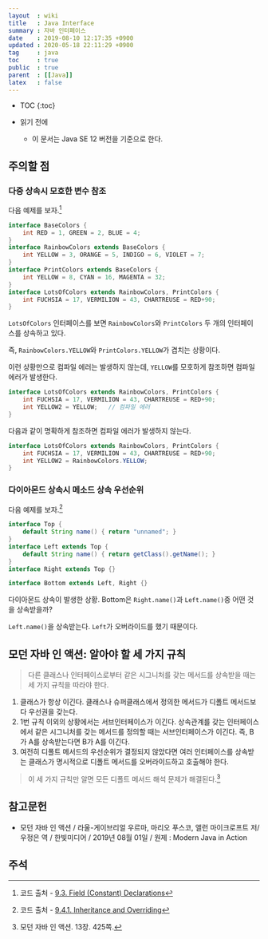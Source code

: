 ```yaml
---
layout  : wiki
title   : Java Interface
summary : 자바 인터페이스
date    : 2019-08-10 12:17:35 +0900
updated : 2020-05-18 22:11:29 +0900
tag     : java
toc     : true
public  : true
parent  : [[Java]]
latex   : false
---
```

* TOC
{:toc}

* 읽기 전에
    * 이 문서는 Java SE 12 버전을 기준으로 한다.

## 주의할 점

### 다중 상속시 모호한 변수 참조

다음 예제를 보자.[^java12-fields]

```java
interface BaseColors {
    int RED = 1, GREEN = 2, BLUE = 4;
}
interface RainbowColors extends BaseColors {
    int YELLOW = 3, ORANGE = 5, INDIGO = 6, VIOLET = 7;
}
interface PrintColors extends BaseColors {
    int YELLOW = 8, CYAN = 16, MAGENTA = 32;
}
interface LotsOfColors extends RainbowColors, PrintColors {
    int FUCHSIA = 17, VERMILION = 43, CHARTREUSE = RED+90;
}
```

`LotsOfColors` 인터페이스를 보면 `RainbowColors`와 `PrintColors` 두 개의 인터페이스를 상속하고 있다.

즉, `RainbowColors.YELLOW`와 `PrintColors.YELLOW`가 겹치는 상황이다.

이런 상황만으로 컴파일 에러는 발생하지 않는데, `YELLOW`를 모호하게 참조하면 컴파일 에러가 발생한다.

```java
interface LotsOfColors extends RainbowColors, PrintColors {
    int FUCHSIA = 17, VERMILION = 43, CHARTREUSE = RED+90;
    int YELLOW2 = YELLOW;   // 컴파일 에러
}
```

다음과 같이 명확하게 참조하면 컴파일 에러가 발생하지 않는다.

```java
interface LotsOfColors extends RainbowColors, PrintColors {
    int FUCHSIA = 17, VERMILION = 43, CHARTREUSE = RED+90;
    int YELLOW2 = RainbowColors.YELLOW;
}
```

### 다이아몬드 상속시 메소드 상속 우선순위

다음 예제를 보자.[^java12-inherit-overriding]

```java
interface Top {
    default String name() { return "unnamed"; }
}
interface Left extends Top {
    default String name() { return getClass().getName(); }
}
interface Right extends Top {}

interface Bottom extends Left, Right {}
```

다이아몬드 상속이 발생한 상황. Bottom은 `Right.name()`과 `Left.name()`중 어떤 것을 상속받을까?

`Left.name()`을 상속받는다. `Left`가 오버라이드를 했기 때문이다.

## 모던 자바 인 액션: 알아야 할 세 가지 규칙

> 다른 클래스나 인터페이스로부터 같은 시그니처를 갖는 메서드를 상속받을 때는 세 가지 규칙을 따라야 한다.
>
1. 클래스가 항상 이긴다. 클래스나 슈퍼클래스에서 정의한 메서드가 디폴트 메서드보다 우선권을 갖는다.
2. 1번 규칙 이외의 상황에서는 서브인터페이스가 이긴다. 상속관계를 갖는 인터페이스에서 같은 시그니처를 갖는 메서드를 정의할 때는 서브인터페이스가 이긴다. 즉, B가 A를 상속받는다면 B가 A를 이긴다.
3. 여전히 디폴트 메서드의 우선순위가 결정되지 않았다면 여러 인터페이스를 상속받는 클래스가 명시적으로 디폴트 메서드를 오버라이드하고 호출해야 한다.
>
> 이 세 가지 규칙만 알면 모든 디폴트 메서드 해석 문제가 해결된다.[^raoul-425]

## 참고문헌

- 모던 자바 인 액션 / 라울-게이브리얼 우르마, 마리오 푸스코, 앨런 마이크로프트 저/우정은 역 / 한빛미디어 / 2019년 08월 01일 / 원제 : Modern Java in Action

## 주석

[^java12-fields]: 코드 출처 - [9.3. Field (Constant) Declarations](https://docs.oracle.com/javase/specs/jls/se12/html/jls-9.html#jls-9.3 )
[^java12-inherit-overriding]: 코드 출처 - [9.4.1. Inheritance and Overriding](https://docs.oracle.com/javase/specs/jls/se12/html/jls-9.html#jls-9.4.1 )
[^raoul-425]: 모던 자바 인 액션. 13장. 425쪽.

